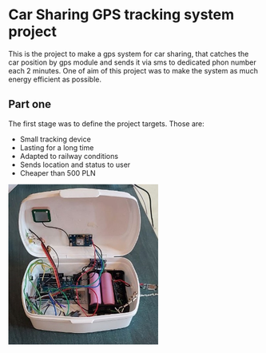 <h1>Car Sharing GPS tracking system project</h1>

<p>This is the project to make a gps system for car sharing, that catches the car position by gps module and sends it via sms to dedicated phon number each 2 minutes. One of aim of this project was to make the system as much energy efficient as possible.</p>

<h2><b>Part one</b></h2> 

<p>The first stage was to define the project targets. Those are:</p>
<ul>
  <li>Small tracking device</li>
  <li>Lasting for a long time</li>
  <li>Adapted to railway conditions</li>
  <li>Sends location and status to user</li>
  <li>Cheaper than 500 PLN</li>
</ul>

<img src="images/insides.jpg" alt="Alt Text" width="300"/>
